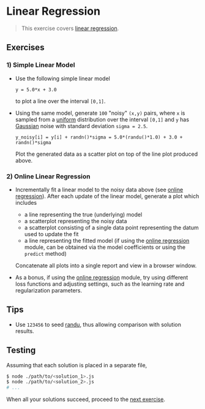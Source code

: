 # Linear Regression

> This exercise covers [linear regression][linear-regression].


## Exercises

<!-- TODO: stream version, including random data generation -->

<!-- TODO: various example use cases with real-world datasets; e.g., predicting home prices based on square footage -->

### 1) Simple Linear Model

* Use the following simple linear model

  ``` text
  y = 5.0*x + 3.0
  ```

  to plot a line over the interval `[0,1]`.

* Using the same model, generate `100` "noisy" `(x,y)` pairs, where `x` is sampled from a [uniform][@stdlib/math/base/random/randu] distribution over the interval `[0,1]` and `y` has [Gaussian][@stdlib/math/base/random/randn] noise with standard deviation `sigma = 2.5`.

  ``` text
  y_noisy[i] = y[i] + randn()*sigma = 5.0*(randu()*1.0) + 3.0 + randn()*sigma 
  ```

  Plot the generated data as a scatter plot on top of the line plot produced above.


### 2) Online Linear Regression

* Incrementally fit a linear model to the noisy data above (see [online regression][@stdlib/ml/online-sgd-regression]). After each update of the linear model, generate a plot which includes

  - a line representing the true (underlying) model
  - a scatterplot representing the noisy data
  - a scatterplot consisting of a single data point representing the datum used to update the fit
  - a line representing the fitted model (if using the [online regression][@stdlib/ml/online-sgd-regression] module, can be obtained via the model coefficients or using the `predict` method)

  Concatenate all plots into a single report and view in a browser window.

* As a bonus, if using the [online regression][@stdlib/ml/online-sgd-regression] module, try using different loss functions and adjusting settings, such as the learning rate and regularization parameters.


## Tips

* Use `123456` to seed [randu][@stdlib/math/base/random/randu], thus allowing comparison with solution results.


## Testing

Assuming that each solution is placed in a separate file,

``` bash
$ node ./path/to/<solution_1>.js
$ node ./path/to/<solution_2>.js
# ...
```

When all your solutions succeed, proceed to the [next exercise][next-exercise].


<section class="links">

[linear-regression]: https://en.wikipedia.org/wiki/Linear_regression
[@stdlib/ml/online-sgd-regression]: https://github.com/stdlib-js/stdlib/tree/develop/lib/node_modules/%40stdlib/ml/online-sgd-regression

[@stdlib/math/base/random/randu]: https://github.com/stdlib-js/stdlib/tree/develop/lib/node_modules/%40stdlib/math/base/random/randu
[@stdlib/math/base/random/randn]: https://github.com/stdlib-js/stdlib/tree/develop/lib/node_modules/%40stdlib/math/base/random/randn

[next-exercise]: https://github.com/stdlib-js/stdlib/blob/develop/workshops/numeric-computing/exercises/

</section>

<!-- /.links -->
